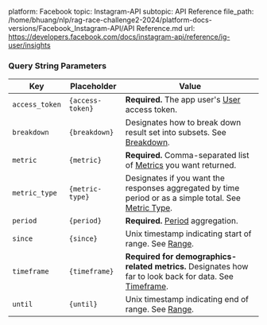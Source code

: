 platform: Facebook
topic: Instagram-API
subtopic: API Reference
file_path: /home/bhuang/nlp/rag-race-challenge2-2024/platform-docs-versions/Facebook_Instagram-API/API Reference.md
url: https://developers.facebook.com/docs/instagram-api/reference/ig-user/insights


### Query String Parameters

| Key | Placeholder | Value |
| --- | --- | --- |
| `access_token` | `{access-token}` | **Required.** The app user's [User](https://developers.facebook.com/docs/facebook-login/guides/access-tokens#usertokens) access token. |
| `breakdown` | `{breakdown}` | Designates how to break down result set into subsets. See [Breakdown](#breakdown). |
| `metric` | `{metric}` | **Required.** Comma-separated list of [Metrics](#metrics) you want returned. |
| `metric_type` | `{metric-type}` | Designates if you want the responses aggregated by time period or as a simple total. See [Metric Type](#metric-type). |
| `period` | `{period}` | **Required.** [Period](#period) aggregation. |
| `since` | `{since}` | Unix timestamp indicating start of range. See [Range](#range-2). |
| `timeframe` | `{timeframe}` | **Required for demographics-related metrics.** Designates how far to look back for data. See [Timeframe](#timeframe). |
| `until` | `{until}` | Unix timestamp indicating end of range. See [Range](#range-2). |